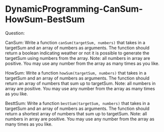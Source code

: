 # DynamicProgramming-CanSum-HowSum-BestSum

Question:

CanSum:
Write a function `canSum(targetSum, numbers)` that takes in a targetSum and an array of numbers as arguments.
The function should return a boolean indicating weather or not it is possible to generate the targetSum using numbers from the array.
Note: all numbers in array are positive. You may use any number from the array as many times as you like.


HowSum:
Write a function `howSum(targetSum, numbers)` that takes in a targetSum and an array of numbers as arguments.
The function should return an array of numbers that sum up to targetSum.
Note: all numbers in array are positive. You may use any number from the array as many times as you like.

BesttSum:
Write a function `bestSum(targetSum, numbers)` that takes in a targetSum and an array of numbers as arguments.
The function should return a shortest array of numbers that sum up to targetSum.
Note: all numbers in array are positive. You may use any number from the array as many times as you like.
